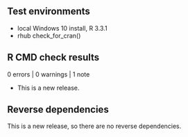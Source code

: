 ## Test environments
* local Windows 10 install, R 3.3.1
* rhub check_for_cran()

## R CMD check results

0 errors | 0 warnings | 1 note

* This is a new release.

## Reverse dependencies

This is a new release, so there are no reverse dependencies.
